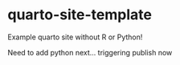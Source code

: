 # quarto-site-template
Example quarto site without R or Python!

Need to add python next... triggering publish now
